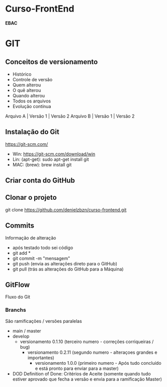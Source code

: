 # Curso-FrontEnd
#### EBAC

# GIT
## Conceitos de versionamento
  - Histórico
  - Controle de versão
  - Quem alterou
  - O quê alterou
  - Quando alterou
  - Todos os arquivos
  - Evolução contínua
  
  Arquivo A | Versão 1 | Versão 2
  Arquivo B | Versão 1 | Versão 2
  
  ## Instalação do Git
  https://git-scm.com/

  - Win: https://git-scm.com/download/win
  - Lin: (apt-get): sudo apt-get install git
  - MAC: (brew): brew install git

  ## Criar conta do GitHub

  ## Clonar o projeto
  git clone https://github.com/denielzbzn/curso-frontend.git

  ## Commits
  Informação de alteração
  - após testado todo sei código
  - git add *
  - git commit -m "mensagem"
  - git push (envia as alterações direto para o GitHub)
  - git pull (trás as alterações do GitHub para a Máquina)

  ## GitFlow
  Fluxo do Git

  ### Branchs
  São ramificações / versões paralelas

  - main / master
  - develop
    - versionamento 0.1.10 (terceiro numero - correções corriqueiras / bug)
      - versionamento 0.2.11 (segundo numero - alteraçoes grandes e importantes)
        - versionamento 1.0.0 (primeiro numero - Após tudo concluído e está pronto para enviar para a master)
  - DOD Definition of Done: Critérios de Aceite (somente quando tudo estiver aprovado que fecha a versão e envia para a ramificação Master)